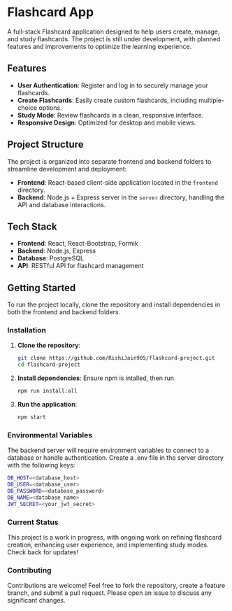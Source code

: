 # Flashcard App

A full-stack Flashcard application designed to help users create, manage, and study flashcards. The project is still under development, with planned features and improvements to optimize the learning experience.

## Features

- **User Authentication**: Register and log in to securely manage your flashcards.
- **Create Flashcards**: Easily create custom flashcards, including multiple-choice options.
- **Study Mode**: Review flashcards in a clean, responsive interface.
- **Responsive Design**: Optimized for desktop and mobile views.

## Project Structure

The project is organized into separate frontend and backend folders to streamline development and deployment:

- **Frontend**: React-based client-side application located in the `frontend` directory.
- **Backend**: Node.js + Express server in the `server` directory, handling the API and database interactions.

## Tech Stack

- **Frontend**: React, React-Bootstrap, Formik
- **Backend**: Node.js, Express
- **Database**: PostgreSQL
- **API**: RESTful API for flashcard management

## Getting Started

To run the project locally, clone the repository and install dependencies in both the frontend and backend folders.

### Installation

1. **Clone the repository**:
   ```bash
   git clone https://github.com/RishiJain905/flashcard-project.git
   cd flashcard-project
2. **Install dependencies**:
    Ensure npm is intalled, then run
    ```bash
    npm run install:all
3. **Run the application**:
   ```bash
   npm start

### Environmental Variables
The backend server will require environment variables to connect to a database or handle authentication. Create a .env file in the server directory with the following keys:

```bash
DB_HOST=<database_host>
DB_USER=<database_user>
DB_PASSWORD=<database_password>
DB_NAME=<database_name>
JWT_SECRET=<your_jwt_secret>
```
### Current Status
This project is a work in progress, with ongoing work on refining flashcard creation, enhancing user experience, and implementing study modes. Check back for updates!

### Contributing
Contributions are welcome! Feel free to fork the repository, create a feature branch, and submit a pull request. Please open an issue to discuss any significant changes.


